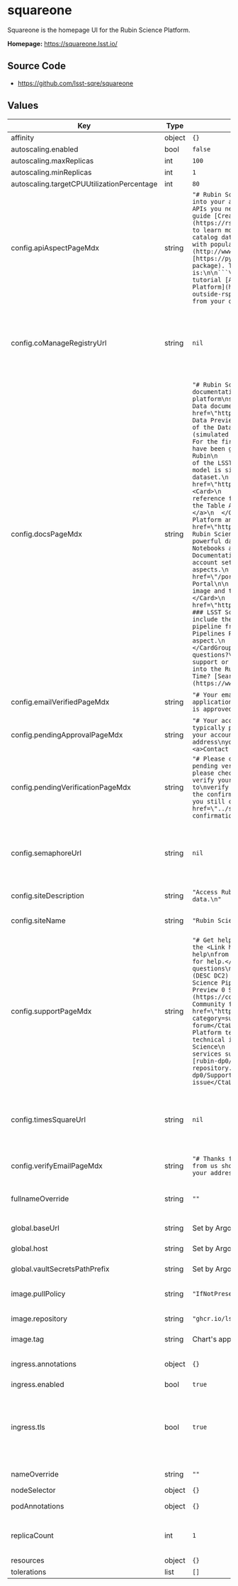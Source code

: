 # squareone

Squareone is the homepage UI for the Rubin Science Platform.

**Homepage:** <https://squareone.lsst.io/>

## Source Code

* <https://github.com/lsst-sqre/squareone>

## Values

| Key | Type | Default | Description |
|-----|------|---------|-------------|
| affinity | object | `{}` |  |
| autoscaling.enabled | bool | `false` |  |
| autoscaling.maxReplicas | int | `100` |  |
| autoscaling.minReplicas | int | `1` |  |
| autoscaling.targetCPUUtilizationPercentage | int | `80` |  |
| config.apiAspectPageMdx | string | `"# Rubin Science Platform APIs\n\n<Lede>Integrate Rubin data into your analysis tools with APIs.</Lede>\n\nTo access most APIs you need an [*access token*](/auth/tokens).\nSee our guide [Creating user tokens](https://rsp.lsst.io/guides/auth/creating-user-tokens.html) to learn more.\n\n## Table Access Protocol\n\nYou can access catalog data using the Table Access Protocol (TAP)\nservice with popular tools such as\n[TOPCAT](http://www.star.bris.ac.uk/~mbt/topcat) (GUI) and\n(pyvo)[https://pyvo.readthedocs.io/en/latest/index.html]\n(Python package). The TAP endpoint is:\n\n```\nhttps://data.lsst.cloud/api/tap\n```\n\nSee our tutorial [Authenticating from TOPCat outside the Science Platform](https://rsp.lsst.io/guides/auth/using-topcat-outside-rsp.html)\nto learn more about accessing TAP datasets from your own computer.\n"` | MDX content for the `/api-aspect` page |
| config.coManageRegistryUrl | string | `nil` | URL to the COmanage registry, if the environment uses COmanage for identity. @default null disables the COmanage integration |
| config.docsPageMdx | string | `"# Rubin Science Platform documentation\n\n<Lede>Find documentation for Rubin Observatory data, science platform\nservices, and software.</Lede>\n\n<Section>\n\n  ## Data documentation\n\n  <CardGroup>\n    <a href=\"https://dp0-2.lsst.io/\">\n      <Card>\n        ### Data Preview 0.2 (DP0.2)\n\n        DP0.2 is the second phase of the Data Preview 0 program using\n        precursor data (simulated images from the DESC DC2 data\n        challenge). For the first time, all the derived data products\n        have been generated “in-house” on an early version of the Rubin\n        processing infrastructure using version 23.0 of the LSST Science\n        Pipelines. As a result, the data model is significantly\n        different from the DP0.1 dataset.\n      </Card>\n    </a>\n\n    <a href=\"https://dm.lsst.org/sdm_schemas/browser/dp02.html\">\n      <Card>\n        ### DP0.2 Catalog Schema\n\n        Schema reference for the DP0.2 catalog dataset available through\n        the Table Access Protocol (TAP) service.\n      </Card>\n    </a>\n  </CardGroup>\n</Section>\n\n<Section>\n\n  ## Platform and software documentation\n\n  <CardGroup>\n    <a href=\"https://rsp.lsst.io\">\n      <Card>\n        ### Rubin Science Platform\n\n        The Notebook aspect is a powerful data analysis environment with\n        Jupyter Notebooks and terminals in the browser.\n        Documentation for the Rubin Science Platform, including account set up,\n        portal, notebooks, and API aspects.\n      </Card>\n    </a>\n\n    <a href=\"/portal/app/onlinehelp/\">\n      <Card>\n        ### Portal\n\n        The Portal enables you to explore LSST image and table data in\n        your browser.\n      </Card>\n    </a>\n\n    <a href=\"https://pipelines.lsst.io\">\n      <Card>\n        ### LSST Science Pipelines\n\n        The Science Pipelines include the Butler for accessing LSST data\n        and a pipeline framework for processing data. The LSST Science\n        Pipelines Python package is preinstalled in the Notebook aspect.\n      </Card>\n    </a>\n\n  </CardGroup>\n</Section>\n\n<Section>\n\n  ## Have more questions?\n\n  <Link href=\"/support\">Learn how to get support or report issues.</Link>\n\n  Want to dive deeper into the Rubin Observatory and Legacy Survey of\n  Space and Time? [Search in our technical documentation\n  portal.](https://www.lsst.io)\n\n</Section>\n"` | MDX content for the `/docs` page |
| config.emailVerifiedPageMdx | string | `"# Your email is verified\n\n<Lede>We are reviewing your application. You’ll receive an email as soon as\nyour account is approved.</Lede>\n"` | MDX content for the `/enrollment/thanks-for-verifying` page |
| config.pendingApprovalPageMdx | string | `"# Your account is pending approval\n\n<Lede>Requests are typically processed within five business days.</Lede>\n\nOnce your account is approved, you’ll receive an email at the address\nyou registered with.\n\n<Link href=\"../support\"><a>Contact us</a></Link> if you have further questions.\n"` | MDX content for the `/enrollment/pending-approval` page |
| config.pendingVerificationPageMdx | string | `"# Please confirm your email\n\n<Lede>Your email is still pending verification.</Lede>\n\nTo complete your enrollment please check the email you registered with\nfor a link to verify your email address. Please click on the link to\nverify your email address.\n\nIf you have not received the confirmation email please check your SPAM folder.\n\nIf you still cannot find the confirmation email please\n<Link href=\"../support\"><a>contact us</a></Link> to have the confirmation\nemail resent.\n"` | MDX content for the `/enrollment/pending-confirmation` |
| config.semaphoreUrl | string | `nil` | URL to the Semaphore (user notifications) API service. @default null disables the Semaphore integration |
| config.siteDescription | string | `"Access Rubin Observatory Legacy Survey of Space and Time data.\n"` | Site description, used in meta tags |
| config.siteName | string | `"Rubin Science Platform"` | Name of the site, used in the title and meta tags. |
| config.supportPageMdx | string | `"# Get help with the Rubin Science Platform\n\n<Lede>Besides the <Link href=\"/docs\">documentation</Link>, you can get help\nfrom Rubin Observatory staff. Here are the ways to ask for help.</Lede>\n\n<Section>\n  ## Data Preview 0 science questions\n\n  For questions about the Data Preview dataset (DESC DC2) and analyzing\n  that data (such as with the LSST Science Pipelines), create a new\n  topic in the [Data Preview 0 Support category](https://community.lsst.org/c/support/dp0/49)\n  of the Community forum.\n\n  <CtaLink href=\"http://community.lsst.org/new-topic?category=support/dp0\">Create a science support topic in the forum</CtaLink>\n</Section>\n\n<Section>\n  ## Rubin Science Platform technical support and feature requests\n\n  For technical issues or feature requests related to the Rubin Science\n  Platform itself (the Portal, Notebooks, and API services such as TAP)\n  create a GitHub issue in the\n  [rubin-dp0/Support](https://github.com/rubin-dp0/Support) repository.\n\n  <CtaLink href=\"https://github.com/rubin-dp0/Support/issues/new/choose\">Create a GitHub issue</CtaLink>\n</Section>\n"` | MDX content for the `/support` page |
| config.timesSquareUrl | string | `nil` | URL to the Times Square (parameterized notebooks) API service. @default null disables the Times Square integration |
| config.verifyEmailPageMdx | string | `"# Thanks for registering\n\n<Lede>You'll receive an email from us shortly. Click on the link in the\nmessage to verify your address and continue your account set up.</Lede>\n"` | MDX content for the `/enrollment/thanks-for-signing-up` page |
| fullnameOverride | string | `""` | Overrides the full name for resources (includes the release name) |
| global.baseUrl | string | Set by Argo CD Application | Base URL for the environment |
| global.host | string | Set by Argo CD Application | Host name for ingress |
| global.vaultSecretsPathPrefix | string | Set by Argo CD Application | Base path for Vault secrets |
| image.pullPolicy | string | `"IfNotPresent"` | Image pull policy (tip: use Always for development) |
| image.repository | string | `"ghcr.io/lsst-sqre/squareone"` | Squareone Docker image repository |
| image.tag | string | Chart's appVersion | Overrides the image tag. |
| ingress.annotations | object | `{}` | Additional annotations to add to the ingress |
| ingress.enabled | bool | `true` | Enable ingress |
| ingress.tls | bool | `true` | Enable Let's Encrypt TLS management in this chart. This should be false if TLS is managed elsewhere, such as in an ingress-nginx app. |
| nameOverride | string | `""` | Overrides the base name for resources |
| nodeSelector | object | `{}` |  |
| podAnnotations | object | `{}` | Annotations for squareone pods |
| replicaCount | int | `1` | Number of squareone pods to run in the deployment. |
| resources | object | `{}` |  |
| tolerations | list | `[]` |  |
